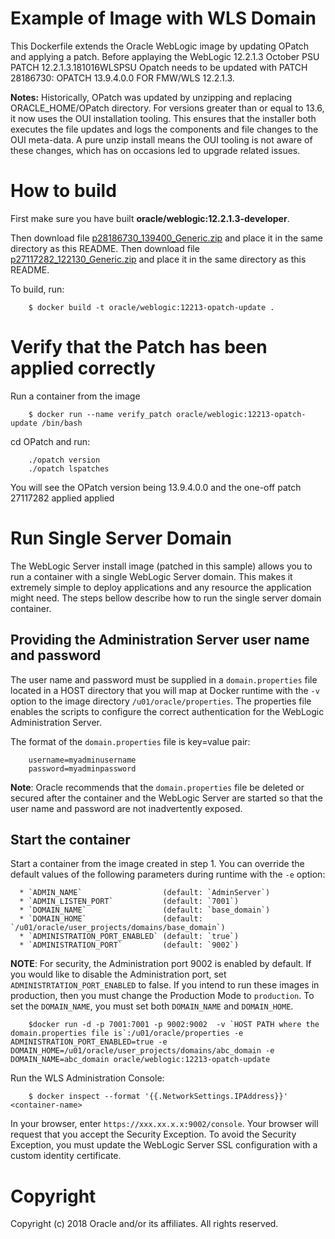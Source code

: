 Example of Image with WLS Domain
================================
This Dockerfile extends the Oracle WebLogic image by updating OPatch and applying a patch. Before applaying the WebLogic 12.2.1.3 October PSU PATCH 12.2.1.3.181016WLSPSU Opatch needs to be updated with PATCH 28186730: OPATCH 13.9.4.0.0 FOR FMW/WLS 12.2.1.3.
		
**Notes:** Historically, OPatch was updated by unzipping and replacing ORACLE_HOME/OPatch directory. For versions greater than or equal to 13.6, it now uses the OUI installation tooling. This ensures that the installer both executes the file updates and logs the components and file changes to the OUI meta-data. A pure unzip install means the OUI tooling is not aware of these changes, which has on occasions led to upgrade related issues.

# How to build 
First make sure you have built **oracle/weblogic:12.2.1.3-developer**.

Then download file [p28186730_139400_Generic.zip](http://support.oracle.com) and place it in the same directory as this README.
Then download file [p27117282_122130_Generic.zip](http://support.oracle.com) and place it in the same directory as this README.

To build, run:

        $ docker build -t oracle/weblogic:12213-opatch-update .

# Verify that the Patch has been applied correctly
Run a container from the image

        $ docker run --name verify_patch oracle/weblogic:12213-opatch-update /bin/bash

cd OPatch and run:

        ./opatch version
        ./opatch lspatches 

You will see the OPatch version being 13.9.4.0.0 and the one-off patch 27117282 applied applied

# Run Single Server Domain
The WebLogic Server install image (patched in this sample) allows you to run a container with a single WebLogic Server domain. This makes it extremely simple to deploy applications and any resource the application might need. The steps bellow describe how to run the single server domain container.

## Providing the Administration Server user name and password
The user name and password must be supplied in a `domain.properties` file located in a HOST directory that you will map at Docker runtime with the `-v` option to the image directory `/u01/oracle/properties`. The properties file enables the scripts to configure the correct authentication for the WebLogic Administration Server.

The format of the `domain.properties` file is key=value pair:

        username=myadminusername
        password=myadminpassword

**Note**: Oracle recommends that the `domain.properties` file be deleted or secured after the container and the WebLogic Server are started so that the user name and password are not inadvertently exposed.

## Start the container
Start a container from the image created in step 1.
You can override the default values of the following parameters during runtime with the `-e` option:

      * `ADMIN_NAME`                  (default: `AdminServer`)
      * `ADMIN_LISTEN_PORT`           (default: `7001`)
      * `DOMAIN_NAME`                 (default: `base_domain`)
      * `DOMAIN_HOME`                 (default: `/u01/oracle/user_projects/domains/base_domain`)
      * `ADMINISTRATION_PORT_ENABLED` (default: `true`)
      * `ADMINISTRATION_PORT`         (default: `9002`)

**NOTE**: For security, the Administration port 9002 is enabled by default. If you would like to disable the Administration port, set `ADMINISTRTATION_PORT_ENABLED` to false. If you intend to run these images in production, then you must change the Production Mode to `production`. To set the `DOMAIN_NAME`, you must set both `DOMAIN_NAME` and `DOMAIN_HOME`.

        $docker run -d -p 7001:7001 -p 9002:9002  -v `HOST PATH where the domain.properties file is`:/u01/oracle/properties -e ADMINISTRATION_PORT_ENABLED=true -e DOMAIN_HOME=/u01/oracle/user_projects/domains/abc_domain -e DOMAIN_NAME=abc_domain oracle/weblogic:12213-opatch-update 

Run the WLS Administration Console:

        $ docker inspect --format '{{.NetworkSettings.IPAddress}}' <container-name>

In your browser, enter `https://xxx.xx.x.x:9002/console`. Your browser will request that you accept the Security Exception. To avoid the Security Exception, you must update the WebLogic Server SSL configuration with a custom identity certificate.

# Copyright
Copyright (c) 2018 Oracle and/or its affiliates. All rights reserved.
